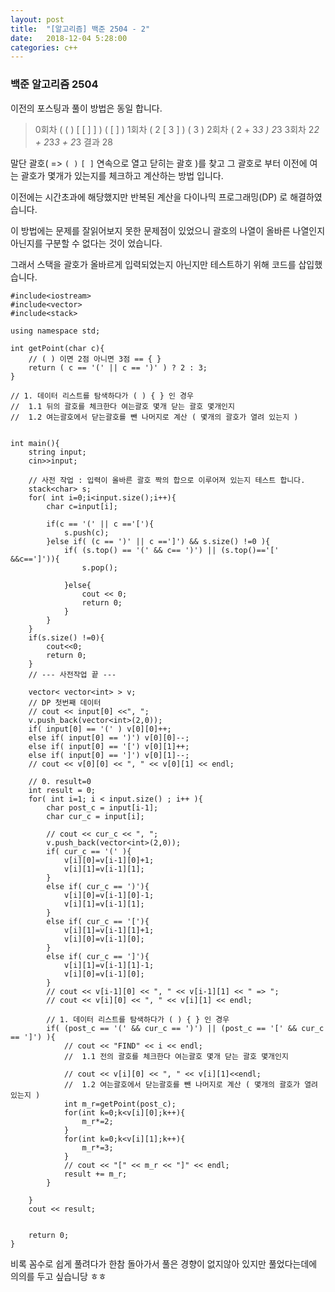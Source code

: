 ```yaml
---
layout: post
title:  "[알고리즘] 백준 2504 - 2"
date:   2018-12-04 5:28:00
categories: c++
---
```

### 백준 알고리즘 2504
이전의 포스팅과 풀이 방법은 동일 합니다.

> 0회차 ( ( ) [ [ ] ] ) ( [ ] )
> 1회차 ( 2 [ 3 ] ) ( 3 )
> 2회차 ( 2 + 3*3  )  2*3
> 3회차 2*2 + 2*3*3 + 2*3
> 결과 28

말단 괄호( => `( )` `[ ]` 연속으로 열고 닫히는 괄호 )를 찾고
그 괄호로 부터 이전에 여는 괄호가 몇개가 있는지를 체크하고
계산하는 방법 입니다.

이전에는 시간초과에 해당했지만 반복된 계산을 다이나믹 프로그래밍(DP) 로 해결하였습니다.

이 방법에는 문제를 잘읽어보지 못한 문제점이 있었으니 괄호의 나열이
올바른 나열인지 아닌지를 구분할 수 없다는 것이 었습니다.

그래서 스택을 괄호가 올바르게 입력되었는지 아닌지만 테스트하기 위해 코드를 삽입했습니다.

```
#include<iostream>
#include<vector>
#include<stack>

using namespace std;

int getPoint(char c){
    // ( ) 이면 2점 아니면 3점 == { }
    return ( c == '(' || c == ')' ) ? 2 : 3; 
}

// 1. 데이터 리스트를 탐색하다가 ( ) { } 인 경우
//  1.1 뒤의 괄호를 체크한다 여는괄호 몇개 닫는 괄호 몇개인지
//  1.2 여는괄호에서 닫는괄호를 뺀 나머지로 계산 ( 몇개의 괄호가 열려 있는지 )


int main(){
    string input;
    cin>>input;

    // 사전 작업 : 입력이 올바른 괄호 짝의 합으로 이루어져 있는지 테스트 합니다.
    stack<char> s;
    for( int i=0;i<input.size();i++){
        char c=input[i];
        
        if(c == '(' || c =='['){
            s.push(c);
        }else if( (c == ')' || c ==']') && s.size() !=0 ){
            if( (s.top() == '(' && c== ')') || (s.top()=='[' &&c==']')){
                s.pop();
                
            }else{
                cout << 0;
                return 0;
            }
        }
    }
    if(s.size() !=0){
        cout<<0;
        return 0;
    }
    // --- 사전작업 끝 ---

    vector< vector<int> > v;
    // DP 첫번째 데이터
    // cout << input[0] <<", ";
    v.push_back(vector<int>(2,0));
    if( input[0] == '(' ) v[0][0]++;
    else if( input[0] == ')') v[0][0]--;
    else if( input[0] == '[') v[0][1]++;
    else if( input[0] == ']') v[0][1]--;
    // cout << v[0][0] << ", " << v[0][1] << endl;

    // 0. result=0 
    int result = 0;
    for( int i=1; i < input.size() ; i++ ){
        char post_c = input[i-1];
        char cur_c = input[i];

        // cout << cur_c << ", ";
        v.push_back(vector<int>(2,0));
        if( cur_c == '(' ){
            v[i][0]=v[i-1][0]+1;
            v[i][1]=v[i-1][1];
        } 
        else if( cur_c == ')'){
            v[i][0]=v[i-1][0]-1;
            v[i][1]=v[i-1][1];
        } 
        else if( cur_c == '['){
            v[i][1]=v[i-1][1]+1;
            v[i][0]=v[i-1][0];
        } 
        else if( cur_c == ']'){
            v[i][1]=v[i-1][1]-1;
            v[i][0]=v[i-1][0];
        } 
        // cout << v[i-1][0] << ", " << v[i-1][1] << " => ";
        // cout << v[i][0] << ", " << v[i][1] << endl;

        // 1. 데이터 리스트를 탐색하다가 ( ) { } 인 경우
        if( (post_c == '(' && cur_c == ')') || (post_c == '[' && cur_c == ']') ){
            // cout << "FIND" << i << endl;
            //  1.1 전의 괄호를 체크한다 여는괄호 몇개 닫는 괄호 몇개인지
            
            // cout << v[i][0] << ", " << v[i][1]<<endl;
            //  1.2 여는괄호에서 닫는괄호를 뺀 나머지로 계산 ( 몇개의 괄호가 열려 있는지 )
            int m_r=getPoint(post_c);
            for(int k=0;k<v[i][0];k++){
                m_r*=2;
            }
            for(int k=0;k<v[i][1];k++){
                m_r*=3;
            }
            // cout << "[" << m_r << "]" << endl;
            result += m_r;
        }
        
    }
    cout << result;
    
    
    return 0;
}
```
비록 꼼수로 쉽게 풀려다가 한참 돌아가서 풀은 경향이 없지않아 있지만
풀었다는데에 의의를 두고 싶습니당 ㅎㅎ
